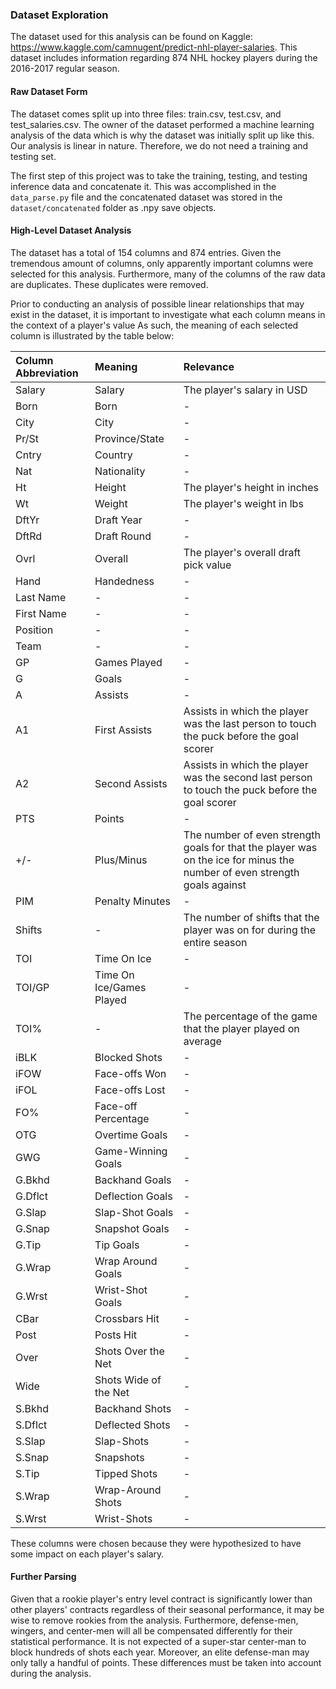 ### Dataset Exploration
The dataset used for this analysis can be found on Kaggle: https://www.kaggle.com/camnugent/predict-nhl-player-salaries. This dataset includes information regarding 874 NHL hockey players during the 2016-2017 regular season.
#### Raw Dataset Form
The dataset comes split up into three files: train.csv, test.csv, and test_salaries.csv. The owner of the dataset performed a machine learning analysis of the data which is why the dataset was initially split up like this. Our analysis is linear in nature. Therefore, we do not need a training and testing set. 

The first step of this project was to take the training, testing, and testing inference data and concatenate it. This was accomplished in the ```data_parse.py``` file and the concatenated dataset was stored in the ```dataset/concatenated``` folder as .npy save objects.

#### High-Level Dataset Analysis
The dataset has a total of 154 columns and 874 entries. Given the tremendous amount of columns, only apparently important columns were selected for this analysis. Furthermore, many of the columns of the raw data are duplicates. These duplicates were removed. 

Prior to conducting an analysis of possible linear relationships that may exist in the dataset, it is important to investigate what each column means in the context of a player's value As such, the meaning of each selected column is illustrated by the table below:

| Column Abbreviation  | Meaning  | Relevance  |
|:---|:---|:---|
| Salary  | Salary  |  The player's salary in USD |
|  Born | Born  | - |
| City  | City  | - |
| Pr/St |  Province/State | - |
| Cntry | Country | - |
| Nat | Nationality | - |
| Ht | Height | The player's height in inches |
| Wt | Weight | The player's weight in lbs |
| DftYr | Draft Year | - |
| DftRd | Draft Round | - |
| Ovrl | Overall | The player's overall draft pick value |
| Hand | Handedness | -  |
| Last Name | - | - |
| First Name | - | - |
| Position | - | - |
| Team | - | - |
| GP | Games Played  | - |
| G | Goals | - |
| A |  Assists | - |
| A1 | First Assists  | Assists in which the player was the last person to touch the puck before the goal scorer |
| A2 |  Second Assists | Assists in which the player was the second last person to touch the puck before the goal scorer  |
| PTS | Points | - |
| +/- |  Plus/Minus | The number of even strength goals for that the player was on the ice for minus the number of even strength goals against |
| PIM | Penalty Minutes | - |
| Shifts | - | The number of shifts that the player was on for during the entire season |
| TOI | Time On Ice | - |
| TOI/GP | Time On Ice/Games Played | - |
| TOI% | - | The percentage of the game that the player played on average |
| iBLK | Blocked Shots | - |
| iFOW | Face-offs Won | - |
| iFOL | Face-offs Lost | - |
| FO% | Face-off Percentage | - |
| OTG | Overtime Goals | - |
| GWG | Game-Winning Goals | - |
| G.Bkhd | Backhand Goals | - |
| G.Dflct | Deflection Goals | - |
| G.Slap | Slap-Shot Goals | - |
| G.Snap | Snapshot Goals | - |
| G.Tip | Tip Goals | - |
| G.Wrap | Wrap Around Goals | - |
| G.Wrst | Wrist-Shot Goals | - |
| CBar | Crossbars Hit | - |
| Post | Posts Hit | - |
| Over | Shots Over the Net | - |
| Wide | Shots Wide of the Net | - |
| S.Bkhd | Backhand Shots | - |
| S.Dflct | Deflected Shots | - |
| S.Slap | Slap-Shots | - |
| S.Snap | Snapshots | - |
| S.Tip | Tipped Shots | - |
| S.Wrap | Wrap-Around Shots | - |
| S.Wrst | Wrist-Shots | - |

These columns were chosen because they were hypothesized to have some impact on each player's salary. 

#### Further Parsing
Given that a rookie player's entry level contract is significantly lower than other players' contracts regardless of their seasonal performance, it may be wise to remove rookies from the analysis. Furthermore, defense-men, wingers, and center-men will all be compensated differently for their statistical performance. It is not expected of a super-star center-man to block hundreds of shots each year. Moreover, an elite defense-man may only tally a handful of points. These differences must be taken into account during the analysis. 
